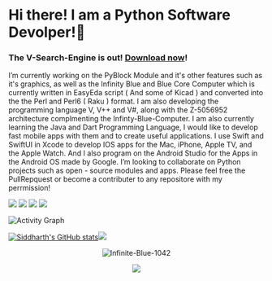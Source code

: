 # Hi there! I am a Python Software Devolper!👋
### The V-Search-Engine is out! [Download now](https://github.com/Infinite-Blue-1042/V-Search-Engine)! 
I’m currently working on the PyBlock Module and it's other features such as it's graphics, as well as the Infinity Blue and Blue Core Computer which is currently written in EasyEda script ( And some of Kicad ) and converted into the the Perl and Perl6 ( Raku ) format. I am also developing the programming language V, V++ and V#, along with the Z-5056952 architecture complmenting the Infinty-Blue-Computer. I am also currently learning the Java and Dart Programming Language, I would like to develop fast mobile apps with them and to create useful applications. I use Swift and SwiftUI in Xcode to develop IOS apps for the Mac, iPhone, Apple TV, and the Apple Watch. And I also program on the Android Studio for the Apps in the Android OS made by Google. I’m looking to collaborate on Python projects such as open - source modules and apps. Please feel free the PullRepquest or become a contributer to any repositore with my perrmission!

![](https://komarev.com/ghpvc/?username=Infinite-Blue-1042&color=blue) 
![](https://img.shields.io/badge/OS-Mac&nbsp;11-informational?style=flat&logo=mac&logoColor=blue&color=0C7DBE)
![](https://img.shields.io/badge/Editor-Pycharm&nbsp;-informational?style=flat&logo=pycharm&logoColor=blue&color=0C7DBE)
![](https://img.shields.io/badge/Shell-Terminal-informational?style=flat&logo=terminal&logoColor=blue&color=0C7DBE)

![Activity Graph](https://activity-graph.herokuapp.com/graph?username=Infinite-Blue-1042&theme=github)


[![Siddharth's GitHub stats](https://github-readme-stats.vercel.app/api?username=Infinite-Blue-1042)](https://github.com/Infinite-Blue-1042/github-readme-stats)<img src="https://github-readme-stats.vercel.app/api/top-langs/?username=Infinite-Blue-1042&layout=compact"/>
        <center><p><img align="center" src="https://github-readme-streak-stats.herokuapp.com/?user=Infinite-Blue-1042&" alt="Infinite-Blue-1042" /></p></center>
<div align="center">
  <img src="https://github-profile-trophy.vercel.app/?username=Infinite-Blue-1042&column=7&theme=onedark" />
</div>
